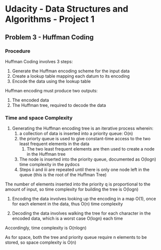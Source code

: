 # Udacity - Data Structures and Algorithms - Project 1

## Problem 3 - Huffman Coding


### Procedure 
Huffman Coding involves 3 steps:

1. Generate the Huffman encoding scheme for the input data
1. Create a lookup table mapping each datum to its encoding
1. Encode the data using the lookup table

Huffman encoding must produce two outputs:

1. The encoded data
1. The Huffman tree, required to decode the data

### Time and space Complexity

1. Generating the Huffman encoding tree is an iterative process wherein:
    1. a collection of data is inserted into a priority queue: O(n)
    1. the priorty queue is used to give constant-time access to the two least frequent elements in the data
        1. The two least frequent elements are then used to create a node in the Huffman tree
    1. The node is inserted into the priority queue, documented as O(logn) time complexity in the pydocs
    1. Steps ii and iii are repeated until there is only one node left in the queue (this is the root of the Huffman Tree)
    
 The number of elements inserted into the priority q is proportional to the amount of input, so time complexity for
 building the tree is O(logn)
 
 1. Encoding the data involves looking up the encoding in a map O(1), once for each element in the data, thus O(n) time complexity
 
 1. Decoding the data involves walking the tree for each character in the encoded data, which is a worst case O(logn) each time
 
 Accordingly, time complexity is O(nlogn) 
 
 As for space, both the tree and priority queue require n elements to be stored, so space complexity is O(n) 
 
   
 
    
    